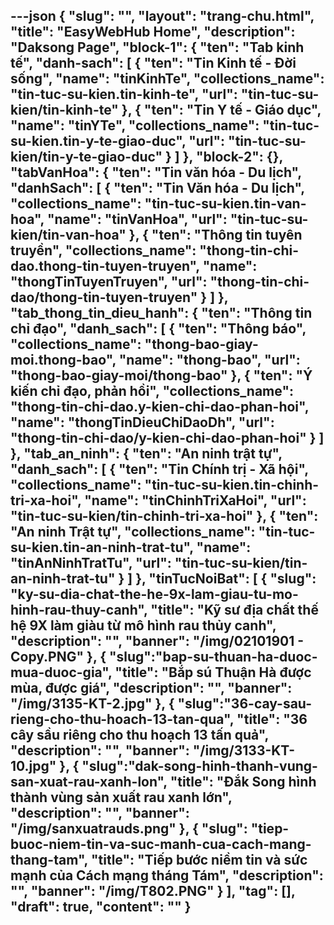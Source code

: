 ---json
{
    "slug": "",
    "layout": "trang-chu.html",
    "title": "EasyWebHub Home",
    "description": "Daksong Page",
    "block-1": {
        "ten": "Tab kinh tế",
        "danh-sach": [
            {
                "ten": "Tin Kinh tế - Đời sống",
                "name": "tinKinhTe",
                "collections_name": "tin-tuc-su-kien.tin-kinh-te",
                "url": "tin-tuc-su-kien/tin-kinh-te"
            },
            {
                "ten": "Tin Y tế - Giáo dục",
                "name": "tinYTe",
                "collections_name": "tin-tuc-su-kien.tin-y-te-giao-duc",
                "url": "tin-tuc-su-kien/tin-y-te-giao-duc"
            }
        ]
    },
    "block-2": {},
    "tabVanHoa": {
        "ten": "Tin văn hóa - Du lịch",
        "danhSach": [
            {
                "ten": "Tin Văn hóa - Du lịch",
                "collections_name": "tin-tuc-su-kien.tin-van-hoa",
                "name": "tinVanHoa",
                "url": "tin-tuc-su-kien/tin-van-hoa"
            },
            {
                "ten": "Thông tin tuyên truyền",
                "collections_name": "thong-tin-chi-dao.thong-tin-tuyen-truyen",
                "name": "thongTinTuyenTruyen",
                "url": "thong-tin-chi-dao/thong-tin-tuyen-truyen"
            }
        ]
    },
    "tab_thong_tin_dieu_hanh": {
        "ten": "Thông tin chỉ đạo",
        "danh_sach": [
            {
                "ten": "Thông báo",
                "collections_name": "thong-bao-giay-moi.thong-bao",
                "name": "thong-bao",
                "url": "thong-bao-giay-moi/thong-bao"
            },
            {
                "ten": "Ý kiến chỉ đạo, phản hồi",
                "collections_name": "thong-tin-chi-dao.y-kien-chi-dao-phan-hoi",
                "name": "thongTinDieuChiDaoDh",
                "url": "thong-tin-chi-dao/y-kien-chi-dao-phan-hoi"
            }
        ]
    },
    "tab_an_ninh": {
        "ten": "An ninh trật tự",
        "danh_sach": [
            {
                "ten": "Tin Chính trị - Xã hội",
                "collections_name": "tin-tuc-su-kien.tin-chinh-tri-xa-hoi",
                "name": "tinChinhTriXaHoi",
                "url": "tin-tuc-su-kien/tin-chinh-tri-xa-hoi"
            },
            {
                "ten": "An ninh Trật tự",
                "collections_name": "tin-tuc-su-kien.tin-an-ninh-trat-tu",
                "name": "tinAnNinhTratTu",
                "url": "tin-tuc-su-kien/tin-an-ninh-trat-tu"
            }
        ]
    },
    "tinTucNoiBat": [
        {
            "slug": "ky-su-dia-chat-the-he-9x-lam-giau-tu-mo-hinh-rau-thuy-canh",
            "title": "Kỹ sư địa chất  thế hệ 9X làm giàu từ  mô hình rau thủy canh",
            "description": "",
            "banner": "/img/02101901 - Copy.PNG"
        },
        {
            "slug":"bap-su-thuan-ha-duoc-mua-duoc-gia",
            "title": "Bắp sú Thuận Hà được mùa, được giá",
            "description": "",
            "banner": "/img/3135-KT-2.jpg"
        },
        {
            "slug":"36-cay-sau-rieng-cho-thu-hoach-13-tan-qua",
            "title": "36 cây sầu riêng cho thu hoạch 13 tấn quả",
            "description": "",
            "banner": "/img/3133-KT-10.jpg"
        },
        {
            "slug":"dak-song-hinh-thanh-vung-san-xuat-rau-xanh-lon",
            "title": "Đắk Song hình thành vùng sản xuất rau xanh lớn",
            "description": "",
            "banner": "/img/sanxuatrauds.png"
        },
        {
            "slug": "tiep-buoc-niem-tin-va-suc-manh-cua-cach-mang-thang-tam",
            "title": "Tiếp bước niềm tin và sức mạnh của Cách mạng tháng Tám",
            "description": "",
            "banner": "/img/T802.PNG"
        }
    ],
    "tag": [],
    "draft": true,
    "__content__": ""
}
---
